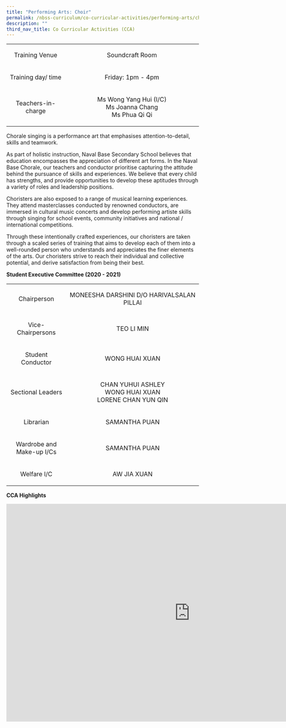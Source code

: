 ```yaml
---
title: "Performing Arts: Choir"
permalink: /nbss-curriculum/co-curricular-activities/performing-arts/choir/
description: ""
third_nav_title: Co Curricular Activities (CCA)
---
```




<table>
<tbody>
<tr>
<td style="text-align: center;" width="161">
<p>Training Venue</p>
</td>
<td style="text-align: center;" width="441">
<p>Soundcraft Room</p>
</td>
</tr>
<tr>
<td style="text-align: center;" width="161">
<p>Training day/ time</p>
</td>
<td style="text-align: center;" width="441">
<p>Friday: 1pm - 4pm</p>
</td>
</tr>
<tr>
<td style="text-align: center;" width="161">
<p>Teachers-in-charge</p>
</td>
<td style="text-align: center;" width="441">
<p>Ms Wong Yang Hui (I/C)<br />Ms Joanna Chang<br />Ms Phua Qi Qi</p>
</td>
</tr>
</tbody>
</table>
<p>Chorale singing is a performance art that emphasises attention-to-detail, skills and teamwork.</p>
<p>As part of holistic instruction, Naval Base Secondary School believes that education encompasses the appreciation of different art forms. In the Naval Base Chorale, our teachers and conductor prioritise capturing the attitude behind the pursuance of skills and experiences. We believe that every child has strengths, and provide opportunities to develop these aptitudes through a variety of roles and leadership positions.</p>
<p>Choristers are also exposed to a range of musical learning experiences. They attend masterclasses conducted by renowned conductors, are immersed in cultural music concerts and develop performing artiste skills through singing for school events, community initiatives and national / international competitions.</p>
<p>Through these intentionally crafted experiences, our choristers are taken through a scaled series of training that aims to develop each of them into a well-rounded person who understands and appreciates the finer elements of the arts. Our choristers strive to reach their individual and collective potential, and derive satisfaction from being their best.</p>
<p><strong>Student Executive Committee (2020 - 2021)</strong></p>
<table>
<tbody>
<tr>
<td style="text-align: center;" width="161">
<p>Chairperson</p>
</td>
<td style="text-align: center;" width="441">
<p>MONEESHA DARSHINI D/O HARIVALSALAN PILLAI</p>
</td>
</tr>
<tr>
<td style="text-align: center;" width="161">
<p>Vice-Chairpersons</p>
</td>
<td style="text-align: center;" width="441">
<p>TEO LI MIN</p>
</td>
</tr>
<tr>
<td style="text-align: center;" width="161">
<p>Student Conductor</p>
</td>
<td style="text-align: center;" width="441">
<p>WONG HUAI XUAN</p>
</td>
</tr>
<tr>
<td style="text-align: center;" width="161">
<p>Sectional Leaders</p>
</td>
<td style="text-align: center;" width="441">
<p>CHAN YUHUI ASHLEY<br />WONG HUAI XUAN<br />LORENE CHAN YUN QIN</p>
</td>
</tr>
<tr>
<td style="text-align: center;" width="161">
<p>Librarian</p>
</td>
<td style="text-align: center;" width="441">
<p>SAMANTHA PUAN</p>
</td>
</tr>
<tr>
<td style="text-align: center;" width="161">
<p>Wardrobe and Make-up I/Cs</p>
</td>
<td style="text-align: center;" width="441">
<p>SAMANTHA PUAN</p>
</td>
</tr>
<tr>
<td style="text-align: center;" width="161">
<p>Welfare I/C</p>
</td>
<td style="text-align: center;" width="441">
<p>AW JIA XUAN</p>
</td>
</tr>
</tbody>
</table>
<p><strong>CCA Highlights</strong></p>
<iframe src="https://docs.google.com/presentation/d/e/2PACX-1vTKaX3vUI28k4vauQj0V4vyd38ROuKWVdLzlUt1VxRxW0q6AM1njdVsCFWZJ65hpXbtlDe24RGXtiHi/embed?start=false&loop=false&delayms=10000" frameborder="0" width="960" height="569" allowfullscreen="true"></iframe>